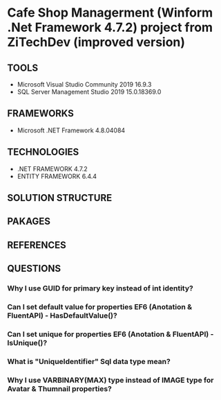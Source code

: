 # Cafe Shop Managerment (Winform .Net Framework 4.7.2) project from ZiTechDev (improved version)
## TOOLS
 - Microsoft Visual Studio Community 2019 16.9.3
 - SQL Server Management Studio 2019 15.0.18369.0
## FRAMEWORKS
 - Microsoft .NET Framework 4.8.04084
## TECHNOLOGIES
 - .NET FRAMEWORK 4.7.2
 - ENTITY FRAMEWORK 6.4.4
## SOLUTION STRUCTURE
## PAKAGES
## REFERENCES
## QUESTIONS
### Why I use GUID for primary key instead of int identity?
### Can I set default value for properties EF6 (Anotation & FluentAPI) - HasDefaultValue()?
### Can I set unique for properties EF6 (Anotation & FluentAPI) - IsUnique()?
### What is "UniqueIdentifier" Sql data type mean?
### Why I use VARBINARY(MAX) type instead of IMAGE type for Avatar & Thumnail properties?